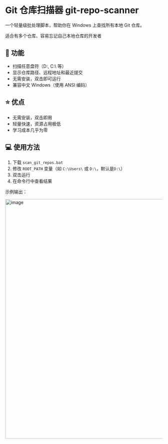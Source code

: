 # Git 仓库扫描器 git-repo-scanner

一个轻量级批处理脚本，帮助你在 Windows 上查找所有本地 Git 仓库。

适合有多个仓库、容易忘记自己本地仓库的开发者

## 🌟 功能
- 扫描任意盘符（D:\, C:\ 等）
- 显示仓库路径、远程地址和最近提交
- 无需安装，双击即可运行
- 兼容中文 Windows（使用 ANSI 编码）

## ⭐ 优点
* 无需安装，双击即用
* 轻量快速，资源占用极低
* 学习成本几乎为零

## 💻 使用方法
1. 下载 `scan_git_repos.bat`
2. 修改 `ROOT_PATH` 变量（如 `C:\Users\` 或 `D:\`，默认是`D:\`）
3. 双击运行
4. 在命令行中查看结果

示例输出：

<img width="1637" height="765" alt="image" src="https://github.com/user-attachments/assets/a16992b3-a5ab-439a-b1bf-c8a19af4d053" />



